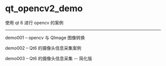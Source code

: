 # qt_opencv2_demo

使用 qt 6 进行 opencv 的案例

-------------------------------

demo001 – opencv 与 QImage 图像转换

demo002 – Qt6 的摄像头信息采集案例

demo003 – Qt6 的摄像头信息采集 -- 简化版
